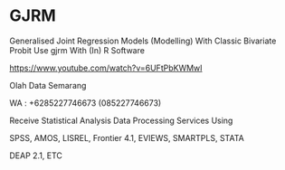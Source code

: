 # GJRM
Generalised Joint Regression Models (Modelling) With Classic Bivariate Probit Use gjrm With (In) R Software

https://www.youtube.com/watch?v=6UFtPbKWMwI

Olah Data Semarang

WA : +6285227746673 (085227746673)

Receive Statistical Analysis Data Processing Services Using

SPSS, AMOS, LISREL, Frontier 4.1, EVIEWS, SMARTPLS, STATA

DEAP 2.1, ETC
